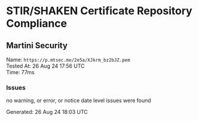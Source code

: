 # STIR/SHAKEN Certificate Repository Compliance

## Martini Security

Name: `https://p.mtsec.me/2e5a/XJkrm_bz2bJZ.pem`\
Tested At: 26 Aug 24 17:56 UTC\
Time: 77ms

### Issues

no warning, or error, or notice date level issues were found

Generated: 26 Aug 24 18:03 UTC